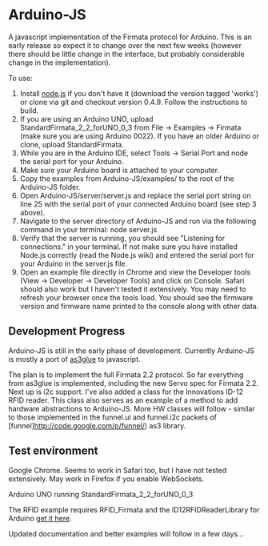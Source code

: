 Arduino-JS
===

A javascript implementation of the Firmata protocol for Arduino. This is an early release so expect it to change over the next few weeks (however there should be little change in the interface, but probably considerable change in the implementation).

To use:

1. Install [node.js](http://www.github.com/joyent/node) if you don't have it (download the version tagged 'works') or clone via git and checkout version 0.4.9. Follow the instructions to build.
2. If you are using an Arduino UNO, upload StandardFirmata_2_2_forUNO_0_3 from File -> Examples -> Firmata (make sure you are using Arduino 0022). If you have an older Arduino or clone, upload StandardFirmata.
3. While you are in the Arduino IDE, select Tools -> Serial Port and node the serial port for your Arduino.
4. Make sure your Arduino board is attached to your computer.
5. Copy the examples from Arduino-JS/examples/ to the root of the Arduino-JS folder.
6. Open Arduino-JS/server/server.js and replace the serial port string on line 25 with the serial port of your connected Arduino board (see step 3 above).
7. Navigate to the server directory of Arduino-JS and run via the following command in your terminal: node server.js
8. Verify that the server is running, you should see "Listening for connections." in your terminal. If not make sure you have installed Node.js correctly (read the Node.js wiki) and entered the serial port for your Arduino in the server.js file.
9. Open an example file directly in Chrome and view the Developer tools (View -> Developer -> Developer Tools) and click on Console. Safari should also work but I haven't tested it extensively. You may need to refresh your browser once the tools load. You should see the firmware version and firmware name printed to the console along with other data.

Development Progress
---

Arduino-JS is still in the early phase of development. Currently Arduino-JS is mostly a port of [as3glue](http://code.google.com/p/as3glue/) to javascript.

The plan is to implement the full Firmata 2.2 protocol. So far everything from as3glue is implemented, including the new Servo spec for Firmata 2.2. Next up is i2c support. I've also added a class for the Innovations ID-12 RFID reader. This class also serves as an example of a method to add hardware abstractions to Arduino-JS. More HW classes will follow - similar to those implemented in the funnel.ui and funnel.i2c packets of [funnel]http://code.google.com/p/funnel/) as3 library.

Test environment
---

Google Chrome. Seems to work in Safari too, but I have not tested extensively. May work in Firefox if you enable WebSockets.

Arduino UNO running StandardFirmata_2_2_forUNO_0_3

The RFID example requires RFID_Firmata and the ID12RFIDReaderLibrary for Arduino [get it here](https://github.com/soundanalogous/ID-12-RFID-Reader-Library).

Updated documentation and better examples will follow in a few days...



